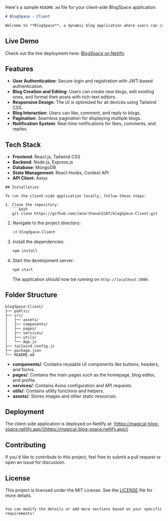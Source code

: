Here's a sample `README.md` file for your client-side BlogSpace application:

```markdown
# BlogSpace - Client

Welcome to **BlogSpace**, a dynamic blog application where users can create, edit, and engage with content. The client-side of BlogSpace is built using **React.js** and styled with **Tailwind CSS** for a sleek and responsive UI. This project also uses **Axios** for making API requests to the backend, which is powered by Node.js and MongoDB.
```

## Live Demo

Check out the live deployment here: [BlogSpace on Netlify](https://magical-blog-space.netlify.app/)

## Features

- **User Authentication**: Secure login and registration with JWT-based authentication.
- **Blog Creation and Editing**: Users can create new blogs, edit existing ones, and format their posts with rich-text editors.
- **Responsive Design**: The UI is optimized for all devices using Tailwind CSS.
- **Blog Interaction**: Users can like, comment, and reply to blogs.
- **Pagination**: Seamless pagination for displaying multiple blogs.
- **Notification System**: Real-time notifications for likes, comments, and replies.
  
## Tech Stack

- **Frontend**: React.js, Tailwind CSS
- **Backend**: Node.js, Express.js
- **Database**: MongoDB
- **State Management**: React Hooks, Context API
- **API Client**: Axios
```
## Installation

To run the client-side application locally, follow these steps:

1. Clone the repository:
   ```bash
   git clone https://github.com/Janarthanan2107/blogSpace-Client.git
   ```
2. Navigate to the project directory:
   ```bash
   cd blogSpace-Client
   ```
3. Install the dependencies:
   ```bash
   npm install
   ```
4. Start the development server:
   ```bash
   npm start
   ```
   The application should now be running on `http://localhost:3000`.

## Folder Structure

```plaintext
blogSpace-Client/
├── public/
├── src/
│   ├── assets/
│   ├── components/
│   ├── pages/
│   ├── services/
│   ├── utils/
│   └── App.js
├── tailwind.config.js
├── package.json
└── README.md
```

- **components/**: Contains reusable UI components like buttons, headers, and forms.
- **pages/**: Contains the main pages such as the homepage, blog editor, and profile.
- **services/**: Contains Axios configuration and API requests.
- **utils/**: Contains utility functions and helpers.
- **assets/**: Stores images and other static resources.

## Deployment

The client-side application is deployed on Netlify at: [https://magical-blog-space.netlify.app/](https://magical-blog-space.netlify.app/)

## Contributing

If you'd like to contribute to this project, feel free to submit a pull request or open an issue for discussion.

## License

This project is licensed under the MIT License. See the [LICENSE](LICENSE) file for more details.
```

You can modify the details or add more sections based on your specific requirements!
